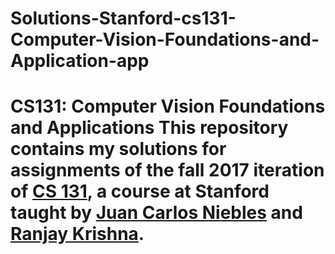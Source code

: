 # Solutions-Stanford-cs131-Computer-Vision-Foundations-and-Application-app
# CS131: Computer Vision Foundations and Applications This repository contains my solutions for assignments of the fall 2017 iteration of [CS 131](http://vision.stanford.edu/teaching/cs131_fall1718/), a course at Stanford taught by [Juan Carlos Niebles](http://www.niebles.net) and [Ranjay Krishna](http://ranjaykrishna.com).
